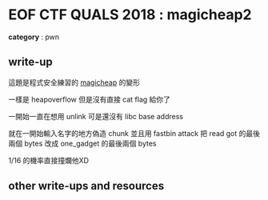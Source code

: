 # EOF CTF QUALS 2018 : magicheap2

**category** : pwn

## write-up

這題是程式安全練習的 [magicheap](https://csie.ctf.tw/problems/37) 的變形

一樣是 heapoverflow 但是沒有直接 cat flag 給你了

一開始一直在想用 unlink 可是還沒有 libc base address

就在一開始輸入名字的地方偽造 chunk 並且用 fastbin attack 把 read got 的最後兩個 bytes 改成 one_gadget 的最後兩個 bytes

1/16 的機率直接撞爛他XD

## other write-ups and resources

